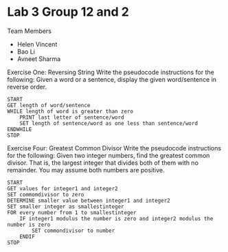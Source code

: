 # Lab 3 Group 12 and 2

Team Members
- Helen Vincent
- Bao Li
- Avneet Sharma

Exercise One: Reversing String
Write the pseudocode instructions for the following:
Given a word or a sentence, display the given word/sentence in reverse order.

	START 
	GET length of word/sentence
	WHILE length of word is greater than zero
		PRINT last letter of sentence/word
		SET length of sentence/word as one less than sentence/word
	ENDWHILE
	STOP

Exercise Four: Greatest Common Divisor
Write the pseudocode instructions for the following:
Given two integer numbers, find the greatest common divisor. That is, the largest integer that divides both of them with no remainder. You may assume both numbers are positive.

	START
	GET values for integer1 and integer2
	SET commomdivisor to zero
	DETERMINE smaller value between integer1 and integer2
	SET smaller integer as smallestinteger
	FOR every number from 1 to smallestinteger
		IF integer1 modulus the number is zero and integer2 modulus the number is zero 
			SET commondivisor to number
		ENDIF
	STOP
